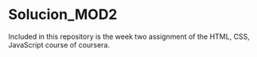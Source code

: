 # Solucion_MOD2
Included in this repository is the week two assignment of the HTML, CSS, JavaScript course of coursera.
